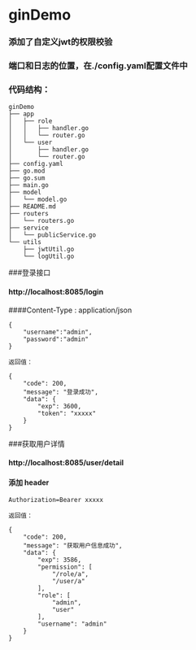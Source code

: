 # ginDemo

### 添加了自定义jwt的权限校验
### 端口和日志的位置，在./config.yaml配置文件中

### 代码结构：
```
ginDemo
├── app
│   ├── role
│   │   ├── handler.go
│   │   └── router.go
│   └── user
│       ├── handler.go
│       └── router.go
├── config.yaml
├── go.mod
├── go.sum
├── main.go
├── model
│   └── model.go
├── README.md
├── routers
│   └── routers.go
├── service
│   └── publicService.go
└── utils
    ├── jwtUtil.go
    └── logUtil.go
```


###登录接口
#### http://localhost:8085/login    
####Content-Type : application/json
```
{
    "username":"admin",
    "password":"admin"
}

返回值：

{
    "code": 200,
    "message": "登录成功",
    "data": {
        "exp": 3600,
        "token": "xxxxx"
    }
}
```

###获取用户详情
#### http://localhost:8085/user/detail
#### 添加 header
```
Authorization=Bearer xxxxx

返回值：

{
    "code": 200,
    "message": "获取用户信息成功",
    "data": {
        "exp": 3586,
        "permission": [
            "/role/a",
            "/user/a"
        ],
        "role": [
            "admin",
            "user"
        ],
        "username": "admin"
    }
}
```
